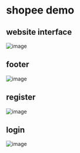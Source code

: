 # shopee demo
## website interface
![image](https://user-images.githubusercontent.com/106472973/232174955-110cadca-c3bf-410f-80f2-47eea43851d3.png)
## footer
![image](https://user-images.githubusercontent.com/106472973/232175048-71ae90a2-ce71-441b-8eeb-45b3ad36a48f.png)
## register
![image](https://user-images.githubusercontent.com/106472973/232175109-9a5e757d-4451-4776-b885-f6b1e6ebe787.png)
## login
![image](https://user-images.githubusercontent.com/106472973/232175122-0c529137-c95e-4581-a417-8c53c7ec5f4d.png)
